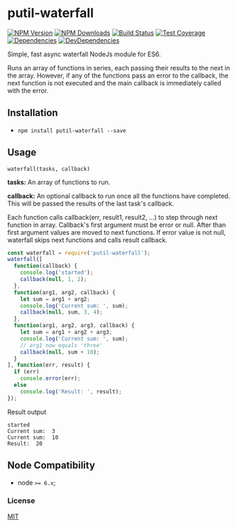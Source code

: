 # putil-waterfall

[![NPM Version][npm-image]][npm-url]
[![NPM Downloads][downloads-image]][downloads-url]
[![Build Status][travis-image]][travis-url]
[![Test Coverage][coveralls-image]][coveralls-url]
[![Dependencies][dependencies-image]][dependencies-url]
[![DevDependencies][devdependencies-image]][devdependencies-url]

Simple, fast async waterfall NodeJs module for ES6.

Runs an array of functions in series, each passing their results to the next in the array. However, if any of the functions pass an error to the callback, the next function is not executed and the main callback is immediately called with the error.

## Installation

  - `npm install putil-waterfall --save`

## Usage

`waterfall(tasks, callback)`

**tasks:** An array of functions to run.

**callback:** An optional callback to run once all the functions have completed. This will be passed the results of the last task's callback.

Each function calls callback(err, result1, result2, ...) to step through next function in array. Callback's first argument must be error or null. After than first argument values are moved to next functions. If error value is not null, waterfall skips next functions and calls result callback. 

```javascript
const waterfall = require('putil-waterfall');
waterfall([
  function(callback) {
    console.log('started');
    callback(null, 1, 2);
  },
  function(arg1, arg2, callback) {
    let sum = arg1 + arg2;
    console.log('Current sum: ', sum);
    callback(null, sum, 3, 4);
  },
  function(arg1, arg2, arg3, callback) {
    let sum = arg1 + arg2 + arg3;
    console.log('Current sum: ', sum);
    // arg1 now equals 'three'
    callback(null, sum + 10);
  }
], function(err, result) {
  if (err)
    console.error(err);
  else
    console.log('Result: ', result);
});
```
Result output
```
started
Current sum:  3
Current sum:  10
Result:  20
```

## Node Compatibility

  - node `>= 6.x`;
  
### License
[MIT](LICENSE)

[npm-image]: https://img.shields.io/npm/v/putil-waterfall.svg
[npm-url]: https://npmjs.org/package/putil-waterfall
[travis-image]: https://img.shields.io/travis/panates/putil-waterfall/master.svg
[travis-url]: https://travis-ci.org/panates/putil-waterfall
[coveralls-image]: https://img.shields.io/coveralls/panates/putil-waterfall/master.svg
[coveralls-url]: https://coveralls.io/r/panates/putil-waterfall
[downloads-image]: https://img.shields.io/npm/dm/putil-waterfall.svg
[downloads-url]: https://npmjs.org/package/putil-waterfall
[gitter-image]: https://badges.gitter.im/panates/putil-waterfall.svg
[gitter-url]: https://gitter.im/panates/putil-waterfall?utm_source=badge&utm_medium=badge&utm_campaign=pr-badge&utm_content=badge
[dependencies-image]: https://david-dm.org/panates/putil-waterfall/status.svg
[dependencies-url]:https://david-dm.org/panates/putil-waterfall
[devdependencies-image]: https://david-dm.org/panates/putil-waterfall/dev-status.svg
[devdependencies-url]:https://david-dm.org/panates/putil-waterfall?type=dev
[quality-image]: http://npm.packagequality.com/shield/putil-waterfall.png
[quality-url]: http://packagequality.com/#?package=putil-waterfall
